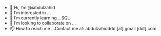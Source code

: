 - 👋 Hi, I’m @iabdulzahid
- 👀 I’m interested in ...
- 🌱 I’m currently learning ...SQL
- 💞️ I’m looking to collaborate on ...
- 📫 How to reach me ...Contact me at: abdulzahidddd [at] gmail [dot] com

<!---
iabdulzahid/iabdulzahid is a ✨ special ✨ repository because its `README.md` (this file) appears on your GitHub profile.
You can click the Preview link to take a look at your changes.
--->
